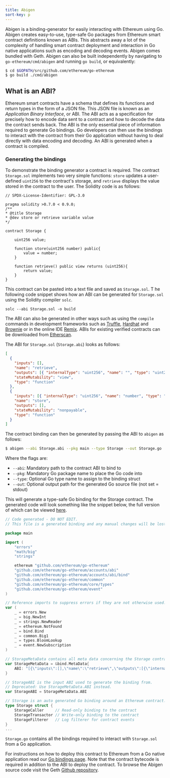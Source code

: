 ```yaml
---
title: Abigen
sort-key: p
---
```


Abigen is a binding-generator for easily interacting with Ethereum using Go. 
Abigen creates easy-to-use, type-safe Go packages from Ethereum smart contract 
definitions known as ABIs. This abstracts away a lot of the complexity of handling 
smart contract deployment and interaction in Go native applications such as 
encoding and decoding events. Abigen comes bundled with 
Geth. Abigen can also be built 
independently by navigating to `go-ethereum/cmd/abigen` and running `go build`, or 
equivalently:

```sh
$ cd $GOPATH/src/github.com/ethereum/go-ethereum
$ go build ./cmd/abigen
```

## What is an ABI?

Ethereum smart contracts have a schema that defines its functions and return types 
in the form of a JSON file. This JSON file is known as an _Application Binary Interface_, 
or ABI. The ABI acts as a specification for precisely how to encode data sent to a 
contract and how to decode the data the contract sends back. The ABI is the only 
essential piece of information required to generate Go bindings. Go developers can then 
use the bindings to interact with the contract from their Go application without having 
to deal directly with data encoding and decoding. An ABI is generated when a contract 
is compiled.

### Generating the bindings

To demonstrate the binding generator a contract is required. The contract `Storage.sol` 
implements two very simple functions: `store` updates a user-defined `uint256` to the 
contract's storage, and `retrieve` displays the value stored in the contract to the user. 
The Solidity code is as follows:

```solidity
// SPDX-License-Identifier: GPL-3.0

pragma solidity >0.7.0 < 0.9.0;
/**
* @title Storage
* @dev store or retrieve variable value
*/

contract Storage {

	uint256 value;

	function store(uint256 number) public{
		value = number;
	}

	function retrieve() public view returns (uint256){
		return value;
	}
}
```

This contract can be pasted into a text file and saved as `Storage.sol`. T
he following code snippet shows how an ABI can be generated for `Storage.sol` 
using the Solidity compiler `solc`.

```shell
solc --abi Storage.sol -o build
```

The ABI can also be generated in other ways such as using the `compile` commands 
in development frameworks such as [Truffle](https://trufflesuite.com/), 
[Hardhat](https://hardhat.org/) and [Brownie](https://eth-brownie.readthedocs.io/en/stable/) 
or in the online IDE [Remix](https://remix.ethereum.org/). ABIs for existing verified 
contracts can be downloaded from [Etherscan](etherscan.io).

The ABI for `Storage.sol` (`Storage.abi`) looks as follows:

```json
[
  {
    "inputs": [],
    "name": "retrieve",
    "outputs": [{ "internalType": "uint256", "name": "", "type": "uint256" }],
    "stateMutability": "view",
    "type": "function"
  },
  {
    "inputs": [{ "internalType": "uint256", "name": "number", "type": "uint256" }],
    "name": "store",
    "outputs": [],
    "stateMutability": "nonpayable",
    "type": "function"
  }
]
```

The contract binding can then be generated by passing the ABI 
to `abigen` as follows:

```sh
$ abigen --abi Storage.abi --pkg main --type Storage --out Storage.go
```

Where the flags are:

- `--abi`: Mandatory path to the contract ABI to bind to
- `--pkg`: Mandatory Go package name to place the Go code into
- `--type`: Optional Go type name to assign to the binding struct
- `--out`: Optional output path for the generated Go source file (not set = stdout)

This will generate a type-safe Go binding for the Storage contract. The generated 
code will look something like the snippet below, the full version of which can be 
viewed [here](https://gist.github.com/jmcook1186/a78e59d203bb54b06e1b81f2cda79d93).

```go
// Code generated - DO NOT EDIT.
// This file is a generated binding and any manual changes will be lost.

package main

import (
	"errors"
	"math/big"
	"strings"

	ethereum "github.com/ethereum/go-ethereum"
	"github.com/ethereum/go-ethereum/accounts/abi"
	"github.com/ethereum/go-ethereum/accounts/abi/bind"
	"github.com/ethereum/go-ethereum/common"
	"github.com/ethereum/go-ethereum/core/types"
	"github.com/ethereum/go-ethereum/event"
)

// Reference imports to suppress errors if they are not otherwise used.
var (
	_ = errors.New
	_ = big.NewInt
	_ = strings.NewReader
	_ = ethereum.NotFound
	_ = bind.Bind
	_ = common.Big1
	_ = types.BloomLookup
	_ = event.NewSubscription
)

// StorageMetaData contains all meta data concerning the Storage contract.
var StorageMetaData = &bind.MetaData{
	ABI: "[{\"inputs\":[],\"name\":\"retrieve\",\"outputs\":[{\"internalType\":\"uint256\",\"name\":\"\",\"type\":\"uint256\"}],\"stateMutability\":\"view\",\"type\":\"function\"},{\"inputs\":[{\"internalType\":\"uint256\",\"name\":\"number\",\"type\":\"uint256\"}],\"name\":\"store\",\"outputs\":[],\"stateMutability\":\"nonpayable\",\"type\":\"function\"}]",
}

// StorageABI is the input ABI used to generate the binding from.
// Deprecated: Use StorageMetaData.ABI instead.
var StorageABI = StorageMetaData.ABI

// Storage is an auto generated Go binding around an Ethereum contract.
type Storage struct {
	StorageCaller     // Read-only binding to the contract
	StorageTransactor // Write-only binding to the contract
	StorageFilterer   // Log filterer for contract events
}
...

```

`Storage.go` contains all the bindings required to interact with 
`Storage.sol` from a Go application.

For instructions on how to deploy this contract to Ethereum from a Go 
native application read our [Go bindings page](/docs/dapp/native.md). Note that the contract bytecode is required in addition to the ABI to deploy the contract.
To browse the Abigen source code visit the Geth [Github repository](https://github.com/ethereum/go-ethereum/tree/master/cmd/abigen).
